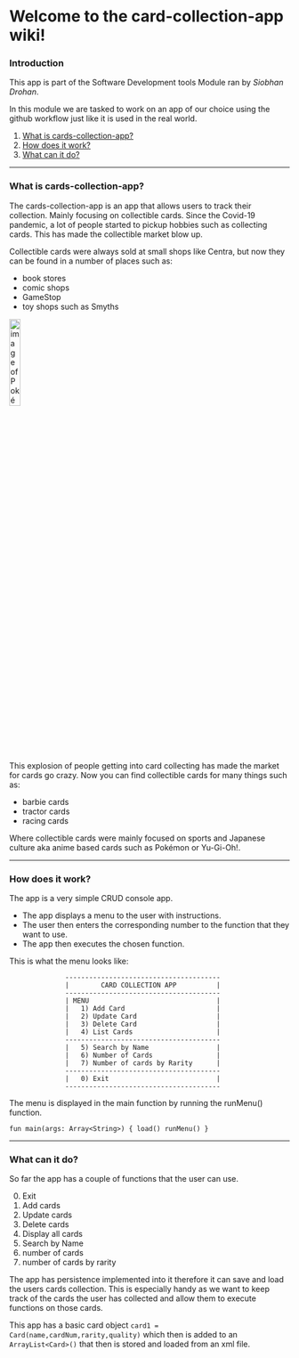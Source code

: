 # Welcome to the card-collection-app wiki!

### Introduction
This app is part of the Software Development tools Module ran by _Siobhan Drohan_.

In this module we are tasked to work on an app of our choice using the github workflow just like it is used in the real world.

1. [What is cards-collection-app?](#1)
2. [How does it work?](#2)
3. [What can it do?](#3)

***

<h3 name="1">What is cards-collection-app?</h3>
The cards-collection-app is an app that allows users to track their collection. Mainly focusing on collectible cards. Since the Covid-19 pandemic, a lot of people started to pickup hobbies such as collecting cards. This has made the collectible market blow up.

Collectible cards were always sold at small shops like Centra, but now they can be found in a number of places such as:
* book stores
* comic shops
* GameStop
* toy shops such as Smyths

<img src="https://news.artnet.com/app/news-upload/2021/01/blastoise.jpeg" alt="image of Pokémon card" width="20%;"/>

This explosion of people getting into card collecting has made the market for cards go crazy. Now you can find collectible cards for many things such as:
* barbie cards
* tractor cards
* racing cards

Where collectible cards were mainly focused on sports and Japanese culture aka anime based cards such as Pokémon or Yu-Gi-Oh!.

***

<h3 name="2">How does it work?</h3>
The app is a very simple CRUD console app.

- The app displays a menu to the user with instructions.
- The user then enters the corresponding number to the function that they want to use.
- The app then executes the chosen function.

This is what the menu looks like:

                  ---------------------------------------
                  |        CARD COLLECTION APP          |
                  ---------------------------------------
                  | MENU                                |
                  |   1) Add Card                       |
                  |   2) Update Card                    |
                  |   3) Delete Card                    |
                  |   4) List Cards                     |
                  ---------------------------------------
                  |   5) Search by Name                 |
                  |   6) Number of Cards                |
                  |   7) Number of cards by Rarity      |
                  ---------------------------------------
                  |   0) Exit                           |
                  ---------------------------------------

The menu is displayed in the main function by running the runMenu() function.

`fun main(args: Array<String>) {
    load()
    runMenu()
}`

***

<h3 name="3">What can it do?</h3>
So far the app has a couple of functions that the user can use.

0. Exit
1. Add cards
2. Update cards
3. Delete cards
4. Display all cards
5. Search by Name
6. number of cards
7. number of cards by rarity

The app has persistence implemented into it therefore it can save and load the users cards collection. This is especially handy as we want to keep track of the cards the user has collected and allow them to execute functions on those cards.

This app has a basic card object `card1 = Card(name,cardNum,rarity,quality)` which then is added to an `ArrayList<Card>()` that then is stored and loaded from an xml file.
